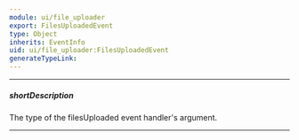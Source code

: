 ```yaml
---
module: ui/file_uploader
export: FilesUploadedEvent
type: Object
inherits: EventInfo
uid: ui/file_uploader:FilesUploadedEvent
generateTypeLink: 
---
```

---
##### shortDescription
The type of the filesUploaded event handler's argument.

---
<!-- Description goes here -->